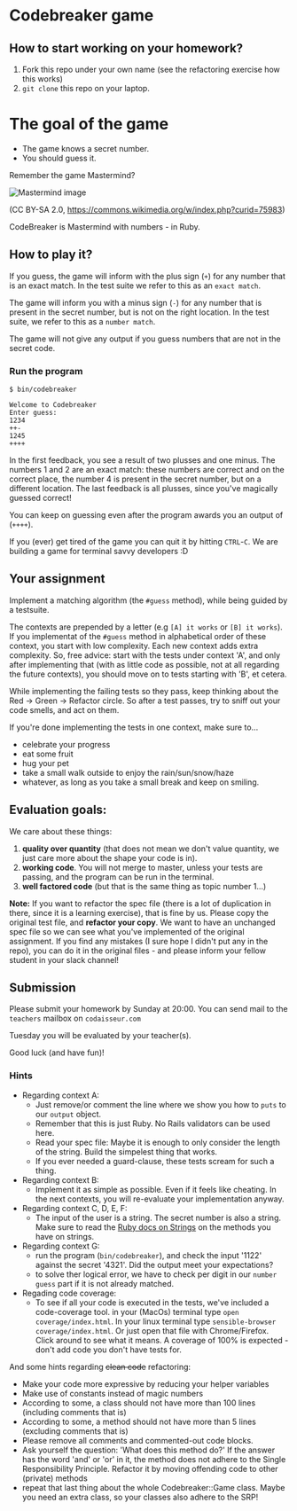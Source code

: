 # Codebreaker game

## How to start working on your homework?
1. Fork this repo under your own name (see the refactoring exercise how this works)
2. `git clone` this repo on your laptop.

# The goal of the game
- The game knows a secret number.
- You should guess it.

Remember the game Mastermind?

![Mastermind image](https://upload.wikimedia.org/wikipedia/commons/thumb/2/2d/Mastermind.jpg/240px-Mastermind.jpg)

(CC BY-SA 2.0, https://commons.wikimedia.org/w/index.php?curid=75983)

CodeBreaker is Mastermind with numbers - in Ruby.

## How to play it?

If you guess, the game will inform with the plus sign (`+`) for any number that is an exact match. In the test suite we refer to this as an `exact match`.

The game will inform you with a minus sign (`-`) for any number that is present in the secret number, but is not on the right location. In the test suite, we refer to this as a `number match`.

The game will not give any output if you guess numbers that are not in the secret code.

### Run the program

```shell
$ bin/codebreaker

Welcome to Codebreaker
Enter guess:
1234
++-
1245
++++
```

In the first feedback, you see a result of two plusses and one minus. The numbers 1 and 2 are an exact match: these numbers are correct and on the correct place, the number 4 is present in the secret number, but on a different location.
The last feedback is all plusses, since you've magically guessed correct!

You can keep on guessing even after the program awards you an output of (`++++`).

If you (ever) get tired of the game you can quit it by hitting `CTRL`-`C`. We are building a game for terminal savvy developers :D

## Your assignment
Implement a matching algorithm (the `#guess` method), while being guided by a testsuite.

The contexts are prepended by a letter (e.g `[A] it works` or `[B] it works`). If you implementat of the `#guess` method in alphabetical order of these context, you start with low complexity. Each new context adds extra complexity. So, free advice: start with the tests under context 'A', and only after implementing that (with as little code as possible, not at all regarding the future contexts), you should move on to tests starting with 'B', et cetera.

While implementing the failing tests so they pass, keep thinking about the Red -> Green -> Refactor circle. So after a test passes, try to sniff out your code smells, and act on them.

If you're done implementing the tests in one context, make sure to...
* celebrate your progress
* eat some fruit
* hug your pet
* take a small walk outside to enjoy the rain/sun/snow/haze
* whatever, as long as you take a small break and keep on smiling.

## Evaluation goals:

We care about these things:

1. **quality over quantity** (that does not mean we don't value quantity, we just care more about the shape your code is in).
2. **working code**. You will not merge to master, unless your tests are passing, and the program can be run in the terminal.
3. **well factored code** (but that is the same thing as topic number 1...)

**Note:** If you want to refactor the spec file (there is a lot of duplication in there, since it is a learning exercise), that is fine by us. Please copy the original test file, and **refactor your copy**. We want to have an unchanged spec file so we can see what you've implemented of the original assignment. If you find any mistakes (I sure hope I didn't put any in the repo), you can do it in the original files - and please inform your fellow student in your slack channel!

## Submission

Please submit your homework by Sunday at 20:00. You can send mail to the `teachers` mailbox on `codaisseur.com`

Tuesday you will be evaluated by your teacher(s).

Good luck (and have fun)!

### Hints

- Regarding context A:
  - Just remove/or comment the line where we show you how to `puts` to our `output` object.
  - Remember that this is just Ruby. No Rails validators can be used here.
  - Read your spec file: Maybe it is enough to only consider the length of the string. Build the simpelest thing that works.
  - If you ever needed a guard-clause, these tests scream for such a thing.
- Regarding context B:
  - Implement it as simple as possible. Even if it feels like cheating. In the next contexts, you will re-evaluate your implementation anyway.
- Regarding context C, D, E, F:
  - The input of the user is a string. The secret number is also a string. Make sure to read the [Ruby docs on Strings](https://ruby-doc.org/core-2.4.1/String.html) on the methods you have on strings.
- Regarding context G:
  - run the program (`bin/codebreaker`), and check the input '1122' against the secret '4321'. Did the output meet your expectations?
  - to solve ther logical error, we have to check per digit in our `number guess` part if it is not already matched.
- Regading code coverage:
  - To see if all your code is executed in the tests, we've included a code-coverage tool. in your (MacOs) terminal type `open coverage/index.html`. In your linux terminal type `sensible-browser coverage/index.html`. Or just open that file with Chrome/Firefox. Click around to see what it means. A coverage of 100% is expected - don't add code you don't have tests for.

And some hints regarding ~~clean code~~ refactoring:
- Make your code more expressive by reducing your helper variables
- Make use of constants instead of magic numbers
- According to some, a class should not have more than 100 lines (including comments that is)
- According to some, a method should not have more than 5 lines (excluding comments that is)
- Please remove all comments and commented-out code blocks.
- Ask yourself the question: 'What does this method do?' If the answer has the word 'and' or 'or' in it, the method does not adhere to the Single Responsibility Principle. Refactor it by moving offending code to other (private) methods
- repeat that last thing about the whole Codebreaker::Game class. Maybe you need an extra class, so your classes also adhere to the SRP!

